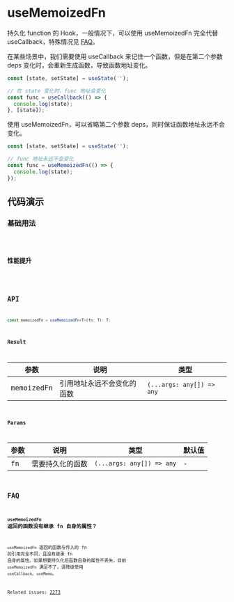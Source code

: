 # useMemoizedFn

持久化 function 的 Hook，一般情况下，可以使用 useMemoizedFn 完全代替 useCallback，特殊情况见 [FAQ](#faq)。

在某些场景中，我们需要使用 useCallback 来记住一个函数，但是在第二个参数 deps 变化时，会重新生成函数，导致函数地址变化。

```js
const [state, setState] = useState('');

// 在 state 变化时，func 地址会变化
const func = useCallback(() => {
  console.log(state);
}, [state]);
```

使用 useMemoizedFn，可以省略第二个参数 deps，同时保证函数地址永远不会变化。

```js
const [state, setState] = useState('');

// func 地址永远不会变化
const func = useMemoizedFn(() => {
  console.log(state);
});
```

## 代码演示

### 基础用法

<code src="./demo/demo1.tsx" />

### 性能提升

<code src="./demo/demo2.tsx" />

## API

```typescript
const memoizedFn = useMemoizedFn<T>(fn: T): T;
```

### Result

| 参数       | 说明                       | 类型                      |
| ---------- | -------------------------- | ------------------------- |
| memoizedFn | 引用地址永远不会变化的函数 | `(...args: any[]) => any` |

### Params

| 参数 | 说明             | 类型                      | 默认值 |
| ---- | ---------------- | ------------------------- | ------ |
| fn   | 需要持久化的函数 | `(...args: any[]) => any` | -      |

## FAQ

### `useMemoizedFn` 返回的函数没有继承 fn 自身的属性？

`useMemoizedFn` 返回的函数与传入的 fn 的引用完全不同，且没有继承 fn 自身的属性。如果想要持久化后函数自身的属性不丢失，目前 `useMemoizedFn` 满足不了，请降级使用 `useCallback`、`useMemo`。

Related issues: [2273](https://github.com/alibaba/hooks/issues/2273)
